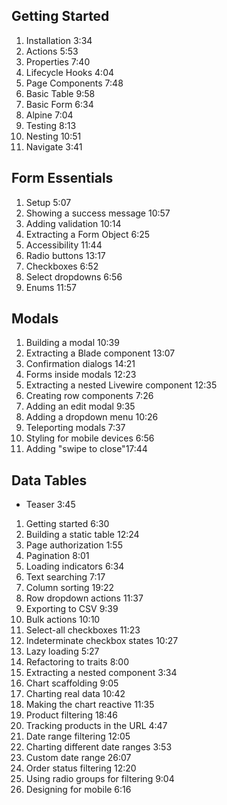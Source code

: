 ## Getting Started
1. Installation 3:34
2. Actions 5:53
3. Properties 7:40
4. Lifecycle Hooks 4:04
5. Page Components 7:48
6. Basic Table 9:58
7. Basic Form 6:34
8. Alpine 7:04
9. Testing 8:13
10. Nesting 10:51
11. Navigate 3:41
## Form Essentials
1. Setup 5:07
2. Showing a success message 10:57
3. Adding validation 10:14
4. Extracting a Form Object 6:25
5. Accessibility 11:44
6. Radio buttons 13:17
7. Checkboxes 6:52
8. Select dropdowns 6:56
9. Enums 11:57
## Modals
1. Building a modal 10:39
2. Extracting a Blade component 13:07
3. Confirmation dialogs 14:21
4. Forms inside modals 12:23
5. Extracting a nested Livewire component 12:35
6. Creating row components 7:26
7. Adding an edit modal 9:35
8. Adding a dropdown menu 10:26
9. Teleporting modals 7:37
10. Styling for mobile devices 6:56
11. Adding "swipe to close"17:44

## Data Tables
- Teaser 3:45
1. Getting started 6:30
2. Building a static table 12:24
3. Page authorization 1:55
4. Pagination 8:01
5. Loading indicators 6:34
6. Text searching 7:17
7. Column sorting 19:22
8. Row dropdown actions 11:37
9. Exporting to CSV 9:39
10. Bulk actions 10:10
11. Select-all checkboxes 11:23
12. Indeterminate checkbox states 10:27
13. Lazy loading 5:27
14. Refactoring to traits 8:00
15. Extracting a nested component 3:34
16. Chart scaffolding 9:05
17. Charting real data 10:42
18. Making the chart reactive 11:35
19. Product filtering 18:46
20. Tracking products in the URL 4:47
21. Date range filtering 12:05
22. Charting different date ranges 3:53
23. Custom date range 26:07
24. Order status filtering 12:20
25. Using radio groups for filtering 9:04
26. Designing for mobile 6:16